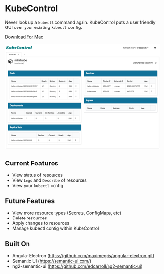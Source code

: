 # KubeControl

Never look up a `kubectl` command again. KubeControl puts a user friendly GUI over your existing `kubectl` config.

[Download For Mac](http://www.matthaugen.com/kube_control/KubeControl_Mac.zip)

![KubeControl Screenshot](./screenshot.png)

## Current Features
- View status of resources
- View `Logs` and `Describe` of resources
- View your `kubectl` config

## Future Features
- View more resource types (Secrets, ConfigMaps, etc)
- Delete resources
- Apply changes to resources
- Manage kubectl config within KubeControl

## Built On
- Angular Electron (https://github.com/maximegris/angular-electron.git)
- Semantic UI (https://semantic-ui.com/)
- ng2-semantic-ui (https://github.com/edcarroll/ng2-semantic-ui)
